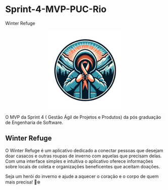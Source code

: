 # Sprint-4-MVP-PUC-Rio
Winter Refuge

<p align="center">
  <img src="image/Winter_Refuge_Logo.png" alt="Logo do Winter Refuge">
</p>


O MVP da Sprint 4 ( Gestão Ágil de Projetos e Produtos) da pós graduação de Engenharia de Software.

## Winter Refuge

O Winter Refuge é um aplicativo dedicado a conectar pessoas que desejam doar casacos e outras roupas de inverno com aquelas que precisam delas. Com uma interface simples e intuitiva o aplicativo oferece informações sobre locais de coleta e organizações beneficentes que aceitam doações.

Seja um herói do inverno e ajude a aquecer o coração e o corpo de quem mais precisa! 🧥❄️
